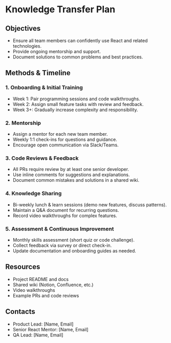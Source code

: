 # Knowledge Transfer Plan

## Objectives

- Ensure all team members can confidently use React and related technologies.
- Provide ongoing mentorship and support.
- Document solutions to common problems and best practices.

## Methods & Timeline

### 1. Onboarding & Initial Training

- Week 1: Pair programming sessions and code walkthroughs.
- Week 2: Assign small feature tasks with review and feedback.
- Week 3+: Gradually increase complexity and responsibility.

### 2. Mentorship

- Assign a mentor for each new team member.
- Weekly 1:1 check-ins for questions and guidance.
- Encourage open communication via Slack/Teams.

### 3. Code Reviews & Feedback

- All PRs require review by at least one senior developer.
- Use inline comments for suggestions and explanations.
- Document common mistakes and solutions in a shared wiki.

### 4. Knowledge Sharing

- Bi-weekly lunch & learn sessions (demo new features, discuss patterns).
- Maintain a Q&A document for recurring questions.
- Record video walkthroughs for complex features.

### 5. Assessment & Continuous Improvement

- Monthly skills assessment (short quiz or code challenge).
- Collect feedback via survey or direct check-in.
- Update documentation and onboarding guides as needed.

## Resources

- Project README and docs
- Shared wiki (Notion, Confluence, etc.)
- Video walkthroughs
- Example PRs and code reviews

## Contacts

- Product Lead: [Name, Email]
- Senior React Mentor: [Name, Email]
- QA Lead: [Name, Email]
